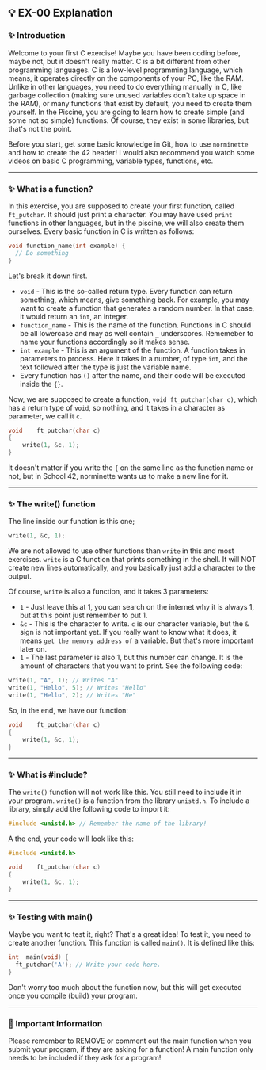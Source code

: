 ## 💡 EX-00 Explanation

### ✨ Introduction

Welcome to your first C exercise! Maybe you have been coding before, maybe not, but it doesn't really matter. C is a bit different from other programming languages. C is a low-level programming language, which means, it operates directly on the components of your PC, like the RAM. Unlike in other languages, you need to
do everything manually in C, like garbage collection (making sure unused variables don't take up space in the RAM), or many functions that exist by default, you need to create them yourself. In the Piscine, you are going to learn how to create simple (and some not so simple) functions. Of course, they exist in some
libraries, but that's not the point.

Before you start, get some basic knowledge in Git, how to use `norminette` and how to create the 42 header!
I would also recommend you watch some videos on basic C programming, variable types, functions, etc.

---
### ✨ What is a function?

In this exercise, you are supposed to create your first function, called `ft_putchar`. It should just print a character. You may have used `print` functions in other languages, but in the piscine, we will also create them ourselves. Every basic function in C is written as follows:
```c
void function_name(int example) {
  // Do something
}
```
Let's break it down first.
- `void` - This is the so-called return type. Every function can return something, which means, give something back. For example, you may want to create a function that generates a random number. In that case, it would return an `int`, an integer.
- `function_name` - This is the name of the function. Functions in C should be all lowercase and may as well contain `_` underscores. Rememeber to name your functions accordingly so it makes sense.
- `int example` - This is an argument of the function. A function takes in parameters to process. Here it takes in a number, of type `int`, and the text followed after the type is just the variable name.
- Every function has `()` after the name, and their code will be executed inside the `{}`.

Now, we are supposed to create a function, `void ft_putchar(char c)`, which has a return type of `void`, so nothing, and it takes in a character as parameter, we call it `c`.
```c
void	ft_putchar(char c)
{
	write(1, &c, 1);
}
```
It doesn't matter if you write the `{` on the same line as the function name or not, but in School 42, norminette wants us to make a new line for it.

---
### ✨ The write() function

The line inside our function is this one;
```c
write(1, &c, 1);
```

We are not allowed to use other functions than `write` in this and most exercises. `write` is a C function that prints something in the shell. It will NOT create new lines automatically, and you basically just add a character to the output.

Of course, `write` is also a function, and it takes 3 parameters:
- `1` - Just leave this at 1, you can search on the internet why it is always 1, but at this point just remember to put 1.
- `&c` - This is the character to write. `c` is our character variable, but the `&` sign is not important yet. If you really want to know what it does, it means `get the memory address of` a variable. But that's more important later on.
- `1` - The last parameter is also 1, but this number can change. It is the amount of characters that you want to print. See the following code:
```c
write(1, "A", 1); // Writes "A"
write(1, "Hello", 5); // Writes "Hello"
write(1, "Hello", 2); // Writes "He"
```

So, in the end, we have our function:
```c
void	ft_putchar(char c)
{
	write(1, &c, 1);
}
```

---
### ✨ What is #include?

The `write()` function will not work like this. You still need to include it in your program. `write()` is a function from the library `unistd.h`. To include a library, simply add the following code to import it:
```c
#include <unistd.h> // Remember the name of the library!
```
A the end, your code will look like this:
```c
#include <unistd.h>

void	ft_putchar(char c)
{
	write(1, &c, 1);
}
```

---
### ✨ Testing with main()

Maybe you want to test it, right? That's a great idea! To test it, you need to create another function. This function is called `main()`. It is defined like this:
```c
int  main(void) {
  ft_putchar('A'); // Write your code here.
}
```

Don't worry too much about the function now, but this will get executed once you compile (build) your program.

---
### 🚨 Important Information

Please remember to REMOVE or comment out the main function when you submit your program, if they are asking for a function! A main function only needs to be included if they ask for a program!
